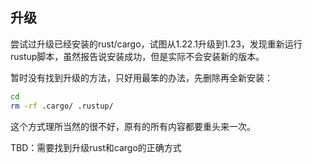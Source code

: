 ## 升级

尝试过升级已经安装的rust/cargo，试图从1.22.1升级到1.23，发现重新运行rustup脚本，虽然报告说安装成功，但是实际不会安装新的版本。

暂时没有找到升级的方法，只好用最笨的办法，先删除再全新安装：

```bash
cd
rm -rf .cargo/ .rustup/
```

这个方式理所当然的很不好，原有的所有内容都要重头来一次。

TBD：需要找到升级rust和cargo的正确方式